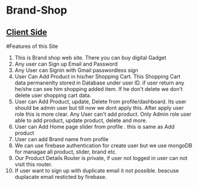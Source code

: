 # Brand-Shop


## [ Client Side]([https://classroom.github.com/a/AhpcvLRc](https://brand-shop-a485b.web.app/))

#Features of this Site 
1. This is Brand shop web site. There  you can buy digital Gadget
2. Any user can Sign up Email and Password
3. Any User can Signin with Gmail passwordless sign
4. User Can Add Product in his/her Shopping Cart. This Shopping Cart data permanenlty stored in Database under user ID. if user return any he/she can see him shopping added item. If he don't delete we don't delete user shopping cart data.
5. User can Add Product, update, Delete from profile/dashboard. Its user should be admin user but till now we dont apply this. After apply user role this is more clear. Any User can't add product. Only Admin role user able to add product, update product, delete and more.
6. User can Add Home page slider from profile . this is same as Add product
7. User can add Brand name from profile
8. We can use firebase authentication for create user but we use mongoDB for managae all product, slider, brand etc.
9. Our Product Details Router is private, if user not logged in user can not visit this router.
10. If user want to  sign up with duplicate email it not possible. beacuse duplacate email resticted by firebase. 


